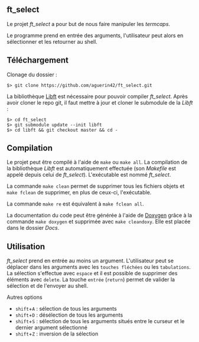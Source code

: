 ft_select
------

Le projet *ft_select* a pour but de nous faire manipuler les _termcaps_.

Le programme prend en entrée des arguments, l'utilisateur peut alors en sélectionner et les retourner au shell.


## Téléchargement

Clonage du dossier :

	$> git clone https://github.com/aguerin42/ft_select.git

La bibliothèque [Libft][] est nécessaire pour pouvoir compiler *ft_select*. Après avoir cloner le repo git, il faut mettre à jour et cloner le submodule de la _Libft_ :

	$> cd ft_select
	$> git submodule update --init libft
	$> cd libft && git checkout master && cd -


## Compilation

Le projet peut être compilé à l'aide de `make` ou `make all`. La compilation de la bibliothèque _Libft_ est automatiquement effectuée (son _Makefile_ est appelé depuis celui de *ft_select*). L'exécutable est nommé *ft_select*.

La commande `make clean` permet de supprimer tous les fichiers objets et `make fclean` de supprimer, en plus de ceux-ci, l'exécutable.

La commande `make re` est équivalent à `make fclean all`.

La documentation du code peut être générée à l'aide de [Doxygen][] grâce à la commande `make doxygen` et supprimée avec `make cleandoxy`. Elle est placée dans le dossier _Docs_.


## Utilisation

*ft_select* prend en entrée au moins un argument. L'utilisateur peut se déplacer dans les arguments avec les `touches fléchées` ou les `tabulations`. La sélection s'effectue avec `espace` et il est possible de supprimer des éléments avec `delete`. La touche `entrée` (`return`) permet de valider la sélection et de l'envoyer au shell.

Autres options
- `shift`+`A` : sélection de tous les arguments
- `shift`+`D` : désélection de tous les arguments
- `shift`+`S` : sélection de tous les arguments situés entre le curseur et le dernier argument sélectionné
- `shift`+`Z` : inversion de la sélection

[Libft]: https://github.com/Aguerin42/libft
[Doxygen]: https://github.com/doxygen/doxygen
